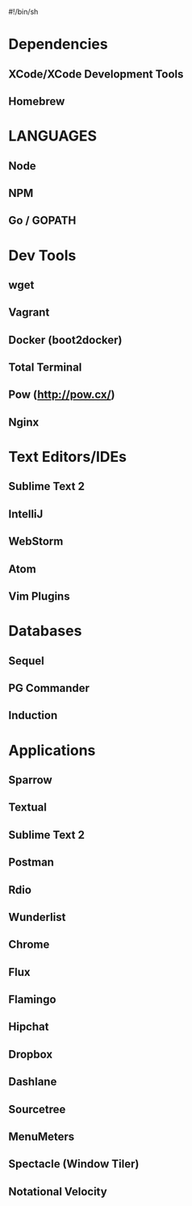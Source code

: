 #!/bin/sh

# Dependencies

## XCode/XCode Development Tools
## Homebrew

# LANGUAGES

## Node
## NPM
## Go / GOPATH

# Dev Tools

## wget
## Vagrant
## Docker (boot2docker)
## Total Terminal
## Pow (http://pow.cx/)
## Nginx

# Text Editors/IDEs

## Sublime Text 2
## IntelliJ
## WebStorm
## Atom
## Vim Plugins

# Databases

## Sequel
## PG Commander
## Induction

# Applications

## Sparrow
## Textual
## Sublime Text 2
## Postman
## Rdio
## Wunderlist
## Chrome
## Flux
## Flamingo
## Hipchat
## Dropbox
## Dashlane
## Sourcetree

## MenuMeters

## Spectacle (Window Tiler)

## Notational Velocity

